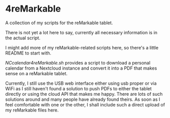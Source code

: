 # 4reMarkable
A collection of my scripts for the reMarkable tablet.

There is not yet a lot here to say, currently all necessary information is in the actual script. 

I might add more of my reMarkable-related scripts here, so there's a little README to start with.

*NCcalendar4reMarkable.sh* provides a script to download a personal calendar from a Nextcloud instance and convert it into a PDF that makes sense on a reMarkable tablet.

Currently, I still use the USB web interface either using usb proper or via WiFi as I still haven't found a solution to push PDFs to either the tablet directly or using the cloud API that makes me happy. There are lots of such solutions around and many people have already found theirs. As soon as I feel comfortable with one or the other, I shall include such a direct upload of my reMarkable files here.
